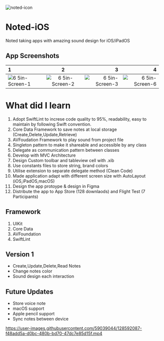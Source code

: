 ![noted-icon](https://user-images.githubusercontent.com/59039044/123562235-ff8c5d80-d7df-11eb-9191-a687090a8bb6.png)

# Noted-iOS
Noted taking apps with amazing sound design for iOS/iPadOS






## App Screenshots

| 1 | 2 | 3 | 4  
| :---        |    :----:   |          ---: |    ---:  
| ![6 5in-Screen-1](https://user-images.githubusercontent.com/59039044/123550922-2deb4800-d7a2-11eb-9801-a4a688b48a80.png)    | ![6 5in-Screen-2](https://user-images.githubusercontent.com/59039044/123550927-304da200-d7a2-11eb-91fc-194d78c392e9.png)  | ![6 5in-Screen-3](https://user-images.githubusercontent.com/59039044/123550929-32176580-d7a2-11eb-9a6b-b60301d90780.png)  | ![6 5in-Screen-6](https://user-images.githubusercontent.com/59039044/123550934-3479bf80-d7a2-11eb-8bfb-733989241470.png) 


# What did I learn

1. Adopt SwiftLint to increse code quality to 95%, readability, easy to maintain by following Swift convention.
1. Core Data Framework to save notes at local storage (Create,Delete,Update,Retrieve)
2. AVFoudation Framework to play sound from project file
3. Singleton pattern to make it shareable and accessible by any class
4. Delegate as communication pattern between classes 
5. Develop with MVC Architecture
6. Design Custom toolbar and tableview cell with .xib
7. Use constants files to store string, brand colors
8. Utilise extension to separate delegate method (Clean Code)
9. Made application adapt with different screen size with AutoLayout (iOS,iPadOS,macOS)
10. Design the app protoype & design in Figma
11. Distribute the app to App Store (128 downlaods) and Flight Test (7 Participants)

## Framework

1. UIKit
2. Core Data
3. AVFoundation
4. SwiftLint


## Version 1

- Create,Update,Delete,Read Notes
- Change notes color
- Sound design each interaction

## Future Updates

- Store voice note
- macOS support
- Apple pencil support
- Sync notes between device


https://user-images.githubusercontent.com/59039044/128592087-f48add5a-d0bc-480b-bd70-47dc7e85d15f.mp4


